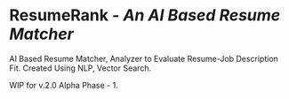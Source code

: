 # ResumeRank - _An AI Based Resume Matcher_ 

AI Based Resume Matcher, Analyzer to Evaluate Resume-Job Description Fit. Created Using NLP, Vector Search.

WIP for v.2.0 Alpha Phase - 1.
